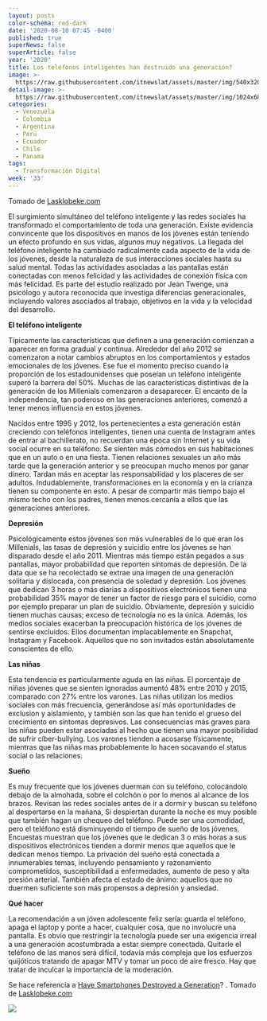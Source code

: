 ```yaml
---
layout: posts
color-schema: red-dark
date: '2020-08-10 07:45 -0400'
published: true
superNews: false
superArticle: false
year: '2020'
title: Los teléfonos inteligentes han destruido una generación?
image: >-
  https://raw.githubusercontent.com/itnewslat/assets/master/img/540x320/Jovenes-usando-celular-p.jpg
detail-image: >-
  https://raw.githubusercontent.com/itnewslat/assets/master/img/1024x680/Jovenes-usando-celular-g.jpg
categories:
  - Venezuela
  - Colombia
  - Argentina
  - Perú
  - Ecuador
  - Chile
  - Panama
tags:
  - Transformación Digital
week: '33'
---
```

Tomado de [Lasklobeke.com](http://laszlobeke.com/telefonos-inteligentes-destruyen-una-generacion/)

El surgimiento simultáneo del teléfono inteligente y las redes sociales ha transformado el comportamiento de toda una generación. Existe evidencia convincente que los dispositivos en manos de los jóvenes están teniendo un efecto profundo en sus vidas, algunos muy negativos. La llegada del teléfono inteligente ha cambiado radicalmente cada aspecto de la vida de los jóvenes, desde la naturaleza de sus interacciones sociales hasta su salud mental. Todas las actividades asociadas a las pantallas están conectadas con menos felicidad y las actividades de conexión física con más felicidad.  Es parte del estudio realizado por Jean Twenge, una psicólogo y autora reconocida que investiga diferencias generacionales, incluyendo valores asociados al trabajo, objetivos en la vida y la velocidad del desarrollo.

**El teléfono inteligente**

Típicamente las características que definen a una generación comienzan a aparecer en forma gradual y continua. Alrededor del año 2012 se comenzaron a notar cambios abruptos en los comportamientos y estados emocionales de los jóvenes. Ese fue el momento preciso cuando la proporción de los estadounidenses que poseían un teléfono inteligente superó la barrera del 50%. Muchas de las características distintivas de la generación de los Millenials comenzaron a desaparecer. El encanto de la independencia, tan poderoso en las generaciones anteriores, comenzó a tener menos influencia en estos jóvenes.

Nacidos entre 1995 y 2012, los pertenecientes a esta generación están creciendo con teléfonos inteligentes, tienen una cuenta de Instagram antes de entrar al bachillerato, no recuerdan una época sin Internet y su vida social ocurre en su teléfono. Se sienten más cómodos en sus habitaciones que en un auto o en una fiesta. Tienen relaciones sexuales un año más tarde que la generación anterior y se preocupan mucho menos por ganar dinero. Tardan más en aceptar las responsabilidad y los placeres de ser adultos. Indudablemente, transformaciones en la economía y en la crianza tienen su componente en esto. A pesar de compartir más tiempo bajo el mismo techo con los padres, tienen menos cercanía a ellos que las generaciones anteriores.

**Depresión**

Psicológicamente estos jóvenes son más vulnerables de lo que eran los Millenials, las tasas de depresión y suicidio entre los jóvenes se han disparado desde el año 2011. Mientras más tiempo están pegados a sus pantallas, mayor probabilidad que reporten síntomas de depresión. De la data que se ha recolectado se extrae una imagen de una generación solitaria y dislocada, con presencia de soledad y depresión.  Los jóvenes que dedican 3 horas o más diarias a dispositivos electrónicos tienen una probabilidad 35% mayor de tener un factor de riesgo para el suicidio, como por ejemplo preparar un plan de suicidio. Obviamente, depresión y suicidio tienen muchas causas; exceso de tecnología no es la única. Además, los medios sociales exacerban la preocupación histórica de los jóvenes de sentirse excluidos. Ellos documentan implacablemente en Snapchat, Instagram y Facebook. Aquellos que no son invitados están absolutamente conscientes de ello.

**Las niñas**

Esta tendencia es particularmente aguda en las niñas. El porcentaje de niñas jóvenes que se sienten ignoradas aumentó 48% entre 2010 y 2015, comparado con 27% entre los varones. Las niñas utilizan los medios sociales con más frecuencia, generándose así más oportunidades de exclusion y aislamiento, y también son las que han tenido el grueso del crecimiento en síntomas depresivos. Las consecuencias más graves para las niñas pueden estar asociadas al hecho que tienen una mayor posibilidad de sufrir cíber-bullying. Los varones tienden a acosarse físicamente, mientras que las niñas mas probablemente lo hacen socavando el status social o las relaciones.

**Sueño**

Es muy frecuente que los jóvenes duerman con su teléfono, colocándolo debajo de la almohada, sobre el colchón o por lo menos al alcance de los brazos. Revisan las redes sociales antes de ir a dormir y buscan su teléfono al despertarse en la mañana, Si despiertan durante la noche es muy posible que también hagan un chequeo del teléfono. Puede ser una comodidad, pero el teléfono está disminuyendo el tiempo de sueño de los jóvenes. Encuestas muestran que los jóvenes que le dedican 3 o más horas a sus dispositivos electrónicos tienden a dormir menos que aquellos que le dedican menos tiempo. La privación del sueño está conectada a innumerables temas, incluyendo pensamiento y razonamiento comprometidos, susceptibilidad a enfermedades, aumento de peso y alta presión arterial. También afecta el estado de ánimo: aquellos que no duermen suficiente son más propensos a depresión y ansiedad.

**Qué hacer**

La recomendación a un jóven adolescente feliz sería: guarda el teléfono, apaga el laptop y ponte a hacer, cualquier cosa, que no involucre una pantalla. Es obvio que restringir la tecnología puede ser una exigencia irreal a una generación acostumbrada a estar siempre conectada. Quitarle el teléfono de las manos será difícil, todavía más compleja que los esfuerzos quijóticos tratando de apagar MTV y tomar un poco de aire fresco. Hay que tratar de inculcar la importancia de la moderación.

Se hace referencia a [Have Smartphones Destroyed a Generation](https://www.theatlantic.com/magazine/archive/2017/09/has-the-smartphone-destroyed-a-generation/534198)? .
Tomado de [Lasklobeke.com](http://laszlobeke.com/telefonos-inteligentes-destruyen-una-generacion/)

<img src="https://tracker.metricool.com/c3po.jpg?hash=56f88a41e39ab42c063cc51676587a04"/>
